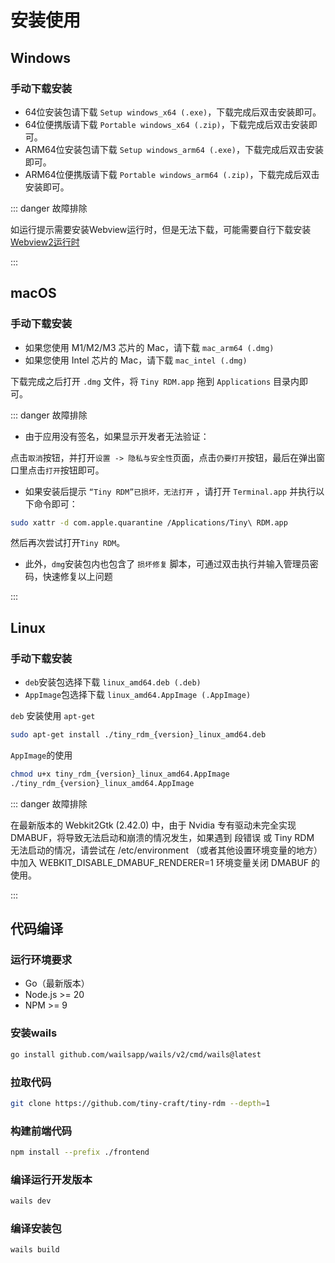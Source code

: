 # 安装使用

## Windows

### 手动下载安装

- 64位安装包请下载 `Setup windows_x64 (.exe)`，下载完成后双击安装即可。
- 64位便携版请下载 `Portable windows_x64 (.zip)`，下载完成后双击安装即可。
- ARM64位安装包请下载 `Setup windows_arm64 (.exe)`，下载完成后双击安装即可。
- ARM64位便携版请下载 `Portable windows_arm64 (.zip)`，下载完成后双击安装即可。

::: danger 故障排除

如运行提示需要安装Webview运行时，但是无法下载，可能需要自行下载安装[Webview2运行时](https://developer.microsoft.com/zh-cn/microsoft-edge/webview2/)

:::

## macOS

### 手动下载安装

- 如果您使用 M1/M2/M3 芯片的 Mac，请下载 `mac_arm64 (.dmg)`
- 如果您使用 Intel 芯片的 Mac，请下载 `mac_intel (.dmg)`

下载完成之后打开 `.dmg` 文件，将 `Tiny RDM.app` 拖到 `Applications` 目录内即可。

::: danger 故障排除

- 由于应用没有签名，如果显示开发者无法验证：

点击`取消`按钮，并打开`设置 -> 隐私与安全性`页面，点击`仍要打开`按钮，最后在弹出窗口里点击`打开`按钮即可。

- 如果安装后提示 `“Tiny RDM”已损坏，无法打开` ，请打开 `Terminal.app` 并执行以下命令即可：

```bash
sudo xattr -d com.apple.quarantine /Applications/Tiny\ RDM.app
```

然后再次尝试打开`Tiny RDM`。

- 此外，`dmg`安装包内也包含了 `损坏修复` 脚本，可通过双击执行并输入管理员密码，快速修复以上问题

:::

## Linux

### 手动下载安装

- `deb`安装包选择下载 `linux_amd64.deb (.deb)`
- `AppImage`包选择下载 `linux_amd64.AppImage (.AppImage)`

`deb` 安装使用 `apt-get`
```bash
sudo apt-get install ./tiny_rdm_{version}_linux_amd64.deb
```

`AppImage`的使用
```bash
chmod u+x tiny_rdm_{version}_linux_amd64.AppImage
./tiny_rdm_{version}_linux_amd64.AppImage
```

::: danger 故障排除

在最新版本的 Webkit2Gtk (2.42.0) 中，由于 Nvidia 专有驱动未完全实现 DMABUF，将导致无法启动和崩溃的情况发生，如果遇到 段错误 或 Tiny RDM 无法启动的情况，请尝试在 /etc/environment （或者其他设置环境变量的地方）中加入 WEBKIT_DISABLE_DMABUF_RENDERER=1 环境变量关闭 DMABUF 的使用。

:::

## 代码编译

### 运行环境要求

* Go（最新版本）
* Node.js >= 20
* NPM >= 9

### 安装wails

```bash
go install github.com/wailsapp/wails/v2/cmd/wails@latest
```

### 拉取代码

```bash
git clone https://github.com/tiny-craft/tiny-rdm --depth=1
```

### 构建前端代码

```bash
npm install --prefix ./frontend
```

### 编译运行开发版本

```bash
wails dev
```

### 编译安装包
```bash
wails build
```
